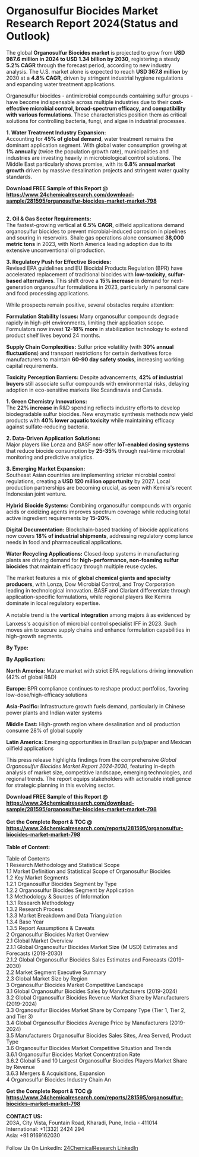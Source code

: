 <h1>Organosulfur Biocides Market Research Report 2024(Status and Outlook)</h1><p>The global <strong>Organosulfur Biocides market</strong> is projected to grow from <strong>USD 987.6 million in 2024 to USD 1.34 billion by 2030</strong>, registering a steady <strong>5.2% CAGR</strong> through the forecast period, according to new industry analysis. The U.S. market alone is expected to reach <strong>USD 367.8 million</strong> by 2030 at a <strong>4.8% CAGR</strong>, driven by stringent industrial hygiene regulations and expanding water treatment applications.</p><p>Organosulfur biocides - antimicrobial compounds containing sulfur groups - have become indispensable across multiple industries due to their <strong>cost-effective microbial control, broad-spectrum efficacy, and compatibility with various formulations</strong>. These characteristics position them as critical solutions for controlling bacteria, fungi, and algae in industrial processes.</p><p><strong>1. Water Treatment Industry Expansion:</strong><br>
Accounting for <strong>45% of global demand</strong>, water treatment remains the dominant application segment. With global water consumption growing at <strong>1% annually</strong> (twice the population growth rate), municipalities and industries are investing heavily in microbiological control solutions. The Middle East particularly shows promise, with its <strong>6.8% annual market growth</strong> driven by massive desalination projects and stringent water quality standards.</p><div><b>Download FREE Sample of this Report @ 
            <a href="https://www.24chemicalresearch.com/download-sample/281595/organosulfur-biocides-market-market-798">
            https://www.24chemicalresearch.com/download-sample/281595/organosulfur-biocides-market-market-798</a></b></div><br><p><strong>2. Oil &amp; Gas Sector Requirements:</strong><br>
The fastest-growing vertical at <strong>6.5% CAGR</strong>, oilfield applications demand organosulfur biocides to prevent microbial-induced corrosion in pipelines and souring in reservoirs. Shale gas operations alone consumed <strong>38,000 metric tons</strong> in 2023, with North America leading adoption due to its extensive unconventional oil production.</p><p><strong>3. Regulatory Push for Effective Biocides:</strong><br>
Revised EPA guidelines and EU Biocidal Products Regulation (BPR) have accelerated replacement of traditional biocides with <strong>low-toxicity, sulfur-based alternatives</strong>. This shift drove a <strong>15% increase</strong> in demand for next-generation organosulfur formulations in 2023, particularly in personal care and food processing applications.</p><p>While prospects remain positive, several obstacles require attention:</p><p><strong>Formulation Stability Issues:</strong> Many organosulfur compounds degrade rapidly in high-pH environments, limiting their application scope. Formulators now invest <strong>12-18% more</strong> in stabilization technology to extend product shelf lives beyond 24 months.</p><p><strong>Supply Chain Complexities:</strong> Sulfur price volatility (with <strong>30% annual fluctuations</strong>) and transport restrictions for certain derivatives force manufacturers to maintain <strong>60-90 day safety stocks</strong>, increasing working capital requirements.</p><p><strong>Toxicity Perception Barriers:</strong> Despite advancements, <strong>42% of industrial buyers</strong> still associate sulfur compounds with environmental risks, delaying adoption in eco-sensitive markets like Scandinavia and Canada.</p><p><strong>1. Green Chemistry Innovations:</strong><br>
The <strong>22% increase</strong> in R&amp;D spending reflects industry efforts to develop biodegradable sulfur biocides. New enzymatic synthesis methods now yield products with <strong>40% lower aquatic toxicity</strong> while maintaining efficacy against sulfate-reducing bacteria.</p><p><strong>2. Data-Driven Application Solutions:</strong><br>
Major players like Lonza and BASF now offer <strong>IoT-enabled dosing systems</strong> that reduce biocide consumption by <strong>25-35%</strong> through real-time microbial monitoring and predictive analytics.</p><p><strong>3. Emerging Market Expansion:</strong><br>
Southeast Asian countries are implementing stricter microbial control regulations, creating a <strong>USD 120 million opportunity</strong> by 2027. Local production partnerships are becoming crucial, as seen with Kemira's recent Indonesian joint venture.</p><p><strong>Hybrid Biocide Systems:</strong> Combining organosulfur compounds with organic acids or oxidizing agents improves spectrum coverage while reducing total active ingredient requirements by <strong>15-20%</strong>.</p><p><strong>Digital Documentation:</strong> Blockchain-based tracking of biocide applications now covers <strong>18% of industrial shipments</strong>, addressing regulatory compliance needs in food and pharmaceutical applications.</p><p><strong>Water Recycling Applications:</strong> Closed-loop systems in manufacturing plants are driving demand for <strong>high-performance, non-foaming sulfur biocides</strong> that maintain efficacy through multiple reuse cycles.</p><p>The market features a mix of <strong>global chemical giants and specialty producers</strong>, with Lonza, Dow Microbial Control, and Troy Corporation leading in technological innovation. BASF and Clariant differentiate through application-specific formulations, while regional players like Kemira dominate in local regulatory expertise.</p><p>A notable trend is the <strong>vertical integration</strong> among majors â as evidenced by Lanxess's acquisition of microbial control specialist IFF in 2023. Such moves aim to secure supply chains and enhance formulation capabilities in high-growth segments.</p><p><strong>By Type:</strong></p><p><strong>By Application:</strong></p><p><strong>North America:</strong> Mature market with strict EPA regulations driving innovation (42% of global R&amp;D)</p><p><strong>Europe:</strong> BPR compliance continues to reshape product portfolios, favoring low-dose/high-efficacy solutions</p><p><strong>Asia-Pacific:</strong> Infrastructure growth fuels demand, particularly in Chinese power plants and Indian water systems</p><p><strong>Middle East:</strong> High-growth region where desalination and oil production consume 28% of global supply</p><p><strong>Latin America:</strong> Emerging opportunities in Brazilian pulp/paper and Mexican oilfield applications</p><p>This press release highlights findings from the comprehensive <em>Global Organosulfur Biocides Market Report 2024-2030</em>, featuring in-depth analysis of market size, competitive landscape, emerging technologies, and regional trends. The report equips stakeholders with actionable intelligence for strategic planning in this evolving sector.</p><div><b>Download FREE Sample of this Report @ 
            <a href="https://www.24chemicalresearch.com/download-sample/281595/organosulfur-biocides-market-market-798">
            https://www.24chemicalresearch.com/download-sample/281595/organosulfur-biocides-market-market-798</a></b></div><br><div><b>Get the Complete Report & TOC @ 
            <a href="https://www.24chemicalresearch.com/reports/281595/organosulfur-biocides-market-market-798">
            https://www.24chemicalresearch.com/reports/281595/organosulfur-biocides-market-market-798</a></b></div><br>
            <b>Table of Content:</b><p>Table of Contents<br />
 1 Research Methodology and Statistical Scope<br />
 1.1 Market Definition and Statistical Scope of Organosulfur Biocides<br />
 1.2 Key Market Segments<br />
 1.2.1 Organosulfur Biocides Segment by Type<br />
 1.2.2 Organosulfur Biocides Segment by Application<br />
 1.3 Methodology & Sources of Information<br />
 1.3.1 Research Methodology<br />
 1.3.2 Research Process<br />
 1.3.3 Market Breakdown and Data Triangulation<br />
 1.3.4 Base Year<br />
 1.3.5 Report Assumptions & Caveats<br />
 2 Organosulfur Biocides Market Overview<br />
 2.1 Global Market Overview<br />
 2.1.1 Global Organosulfur Biocides Market Size (M USD) Estimates and Forecasts (2019-2030)<br />
 2.1.2 Global Organosulfur Biocides Sales Estimates and Forecasts (2019-2030)<br />
 2.2 Market Segment Executive Summary<br />
 2.3 Global Market Size by Region<br />
 3 Organosulfur Biocides Market Competitive Landscape<br />
 3.1 Global Organosulfur Biocides Sales by Manufacturers (2019-2024)<br />
 3.2 Global Organosulfur Biocides Revenue Market Share by Manufacturers (2019-2024)<br />
 3.3 Organosulfur Biocides Market Share by Company Type (Tier 1, Tier 2, and Tier 3)<br />
 3.4 Global Organosulfur Biocides Average Price by Manufacturers (2019-2024)<br />
 3.5 Manufacturers Organosulfur Biocides Sales Sites, Area Served, Product Type<br />
 3.6 Organosulfur Biocides Market Competitive Situation and Trends<br />
 3.6.1 Organosulfur Biocides Market Concentration Rate<br />
 3.6.2 Global 5 and 10 Largest Organosulfur Biocides Players Market Share by Revenue<br />
 3.6.3 Mergers & Acquisitions, Expansion<br />
 4 Organosulfur Biocides Industry Chain An</p><div><b>Get the Complete Report & TOC @ 
            <a href="https://www.24chemicalresearch.com/reports/281595/organosulfur-biocides-market-market-798">
            https://www.24chemicalresearch.com/reports/281595/organosulfur-biocides-market-market-798</a></b></div><br><b>CONTACT US:</b><br>
            203A, City Vista, Fountain Road, Kharadi, Pune, India - 411014<br>
            International: +1(332) 2424 294<br>
            Asia: +91 9169162030 <br><br>
            Follow Us On LinkedIn: <a href="https://www.linkedin.com/company/24chemicalresearch/">24ChemicalResearch LinkedIn</a>